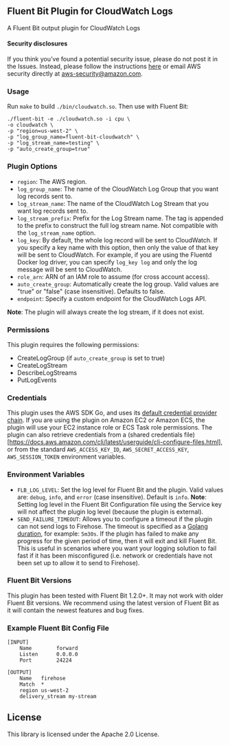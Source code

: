 ## Fluent Bit Plugin for CloudWatch Logs

A Fluent Bit output plugin for CloudWatch Logs

#### Security disclosures

If you think you’ve found a potential security issue, please do not post it in the Issues.  Instead, please follow the instructions [here](https://aws.amazon.com/security/vulnerability-reporting/) or email AWS security directly at [aws-security@amazon.com](mailto:aws-security@amazon.com).

### Usage

Run `make` to build `./bin/cloudwatch.so`. Then use with Fluent Bit:
```
./fluent-bit -e ./cloudwatch.so -i cpu \
-o cloudwatch \
-p "region=us-west-2" \
-p "log_group_name=fluent-bit-cloudwatch" \
-p "log_stream_name=testing" \
-p "auto_create_group=true"
```

### Plugin Options

* `region`: The AWS region.
* `log_group_name`: The name of the CloudWatch Log Group that you want log records sent to.
* `log_stream_name`: The name of the CloudWatch Log Stream that you want log records sent to.
* `log_stream_prefix`: Prefix for the Log Stream name. The tag is appended to the prefix to construct the full log stream name. Not compatible with the `log_stream_name` option.  
* `log_key`: By default, the whole log record will be sent to CloudWatch. If you specify a key name with this option, then only the value of that key will be sent to CloudWatch. For example, if you are using the Fluentd Docker log driver, you can specify `log_key log` and only the log message will be sent to CloudWatch.
* `role_arn`: ARN of an IAM role to assume (for cross account access).
* `auto_create_group`: Automatically create the log group. Valid values are "true" or "false" (case insensitive). Defaults to false.
* `endpoint`: Specify a custom endpoint for the CloudWatch Logs API.

**Note**: The plugin will always create the log stream, if it does not exist.

### Permissions

This plugin requires the following permissions:
* CreateLogGroup (if `auto_create_group` is set to true)
* CreateLogStream
* DescribeLogStreams
* PutLogEvents

### Credentials

This plugin uses the AWS SDK Go, and uses its [default credential provider chain](https://docs.aws.amazon.com/sdk-for-go/v1/developer-guide/configuring-sdk.html). If you are using the plugin on Amazon EC2 or Amazon ECS, the plugin will use your EC2 instance role or ECS Task role permissions. The plugin can also retrieve credentials from a (shared credentials file)[https://docs.aws.amazon.com/cli/latest/userguide/cli-configure-files.html], or from the standard `AWS_ACCESS_KEY_ID`, `AWS_SECRET_ACCESS_KEY`, `AWS_SESSION_TOKEN` environment variables.

### Environment Variables

* `FLB_LOG_LEVEL`: Set the log level for Fluent Bit and the plugin. Valid values are: `debug`, `info`, and `error` (case insensitive). Default is `info`. **Note**: Setting log level in the Fluent Bit Configuration file using the Service key will not affect the plugin log level (because the plugin is external).
* `SEND_FAILURE_TIMEOUT`: Allows you to configure a timeout if the plugin can not send logs to Firehose. The timeout is specified as a [Golang duration](https://golang.org/pkg/time/#ParseDuration), for example: `5m30s`. If the plugin has failed to make any progress for the given period of time, then it will exit and kill Fluent Bit. This is useful in scenarios where you want your logging solution to fail fast if it has been misconfigured (i.e. network or credentials have not been set up to allow it to send to Firehose).

### Fluent Bit Versions

This plugin has been tested with Fluent Bit 1.2.0+. It may not work with older Fluent Bit versions. We recommend using the latest version of Fluent Bit as it will contain the newest features and bug fixes.

### Example Fluent Bit Config File

```
[INPUT]
    Name        forward
    Listen      0.0.0.0
    Port        24224

[OUTPUT]
    Name   firehose
    Match  *
    region us-west-2
    delivery_stream my-stream
```

## License

This library is licensed under the Apache 2.0 License.
